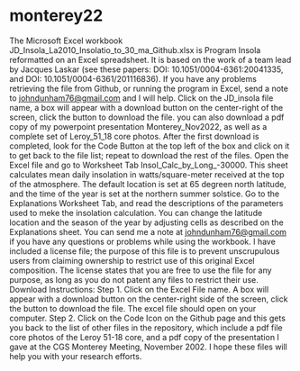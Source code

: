 # monterey22
The Microsoft Excel workbook JD_Insola_La2010_Insolatio_to_30_ma_Github.xlsx is Program Insola reformatted on an Excel spreadsheet. It is based on the work of a team lead by Jacques Laskar (see these papers: DOI: 10.1051/0004-6361:20041335, and DOI: 10.1051/0004-6361/201116836). If you have any problems retrieving the file from Github, or running the program in Excel, send a note to johndunham76@gmail.com and I will help.
Click on the JD_insola file name, a box will appear with a download button on the center-right of the screen, click the button to download the file. you can also download a pdf copy of my powerpoint presentation Monterey_Nov2022, as well as a complete set of Leroy_51_18 core photos. After the first download is completed, look for the Code Button at the top left of the box and click on it to get back to the file list; repeat to download the rest of the files.
Open the Excel file and go to Worksheet Tab Insol_Calc_by_Long_-30000. This sheet calculates mean daily insolation in watts/square-meter received at the top of the atmosphere. The default location is set at 65 degreen north latitude, and the time of the year is set at the northern summer solstice. 
Go to the Explanations Worksheet Tab, and read the descriptions of the parameters used to meke the insolation calculation. You can change the latitude location and the season of the year by adjusting cells as described on the Explanations sheet.
You can send me a note at johndunham76@gmail.com if you have any questions or problems while using the workbook.
I have included a license file; the purpose of this file is to prevent unscrupulous users from claiming ownership to restrict use of this original Excel composition. The license states that you are free to use the file for any purpose, as long as you do not patent any files to restrict their use.
Download Instructions: 
Step 1. Click on the Excel File name. A box will appear with a download button on the center-right side of the screen, click the button to download the file. The excel file should open on your computer. Step 2. Click on the Code Icon on the Github page and this gets you back to the list of other files in the repository, which include a pdf file core photos of the Leroy 51-18 core, and a pdf copy of the presentation I gave at the CGS Monterey Meeting, November 2002.
I hope these files will help you with your research efforts.
